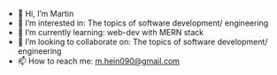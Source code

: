 - 👋 Hi, I’m Martin
- 👀 I’m interested in: The topics of software development/ engineering
- 🌱 I’m currently learning: web-dev with MERN stack
- 💞️ I’m looking to collaborate on: The topics of software development/ engineering
- 📫 How to reach me: m.hein090@gmail.com

<!---
zerenat/zerenat is a ✨ special ✨ repository because its `README.md` (this file) appears on your GitHub profile.
You can click the Preview link to take a look at your changes.
--->
